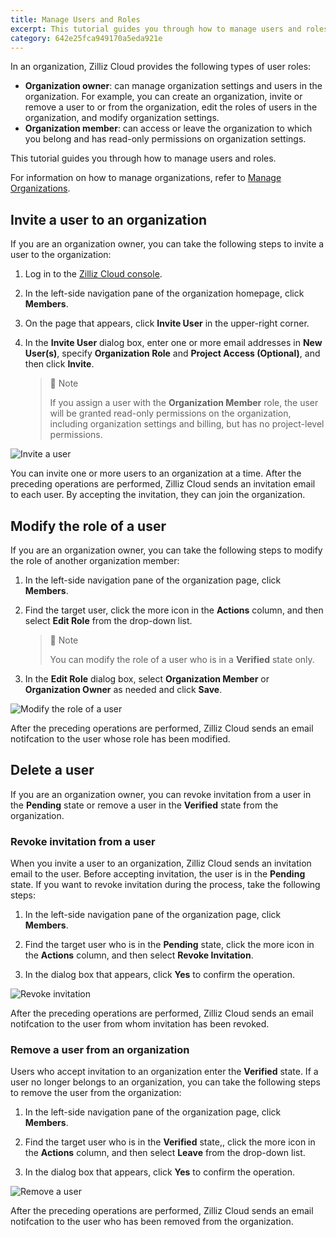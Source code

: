 ```yaml
---
title: Manage Users and Roles
excerpt: This tutorial guides you through how to manage users and roles.
category: 642e25fca949170a5eda921e
---
```


In an organization, Zilliz Cloud provides the following types of user roles:

- **Organization owner**: can manage organization settings and users in the organization. For example, you can create an organization, invite or remove a user to or from the organization, edit the roles of users in the organization, and modify organization settings.
- **Organization member**: can access or leave the organization to which you belong and has read-only permissions on organization settings.

This tutorial guides you through how to manage users and roles.

For information on how to manage organizations, refer to [Manage Organizations]().

## Invite a user to an organization

If you are an organization owner, you can take the following steps to invite a user to the organization:

1. Log in to the [Zilliz Cloud console](https://cloud.zilliz.com/login).

2. In the left-side navigation pane of the organization homepage, click **Members**.

3. On the page that appears, click **Invite User** in the upper-right corner.

4. In the **Invite User** dialog box, enter one or more email addresses in **New User(s)**, specify **Organization Role** and **Project Access (Optional)**, and then click **Invite**.

    > 📘 Note
    >
    > If you assign a user with the **Organization Member** role, the user will be granted read-only permissions on the organization, including organization settings and billing, but has no project-level permissions.

![Invite a user]()

You can invite one or more users to an organization at a time. After the preceding operations are performed, Zilliz Cloud sends an invitation email to each user. By accepting the invitation, they can join the organization.

## Modify the role of a user

If you are an organization owner, you can take the following steps to modify the role of another organization member:

1. In the left-side navigation pane of the organization page, click **Members**.

2. Find the target user, click the more icon in the **Actions** column, and then select **Edit Role** from the drop-down list.

    > 📘 Note
    >
    > You can modify the role of a user who is in a **Verified** state only.

3. In the **Edit Role** dialog box, select **Organization Member** or **Organization Owner** as needed and click **Save**.

![Modify the role of a user]()

After the preceding operations are performed, Zilliz Cloud sends an email notifcation to the user whose role has been modified.

## Delete a user

If you are an organization owner, you can revoke invitation from a user in the **Pending** state or remove a user in the **Verified** state from the organization.

### Revoke invitation from a user

When you invite a user to an organization, Zilliz Cloud sends an invitation email to the user. Before accepting invitation, the user is in the **Pending** state. If you want to revoke invitation during the process, take the following steps:

1. In the left-side navigation pane of the organization page, click **Members**.

2. Find the target user who is in the **Pending** state, click the more icon in the **Actions** column, and then select **Revoke Invitation**.

3. In the dialog box that appears, click **Yes** to confirm the operation.

![Revoke invitation]()

After the preceding operations are performed, Zilliz Cloud sends an email notifcation to the user from whom invitation has been revoked.

### Remove a user from an organization

Users who accept invitation to an organization enter the **Verified** state. If a user no longer belongs to an organization, you can take the following steps to remove the user from the organization:

1. In the left-side navigation pane of the organization page, click **Members**.

2. Find the target user who is in the **Verified** state,, click the more icon in the **Actions** column, and then select **Leave** from the drop-down list.

3. In the dialog box that appears, click **Yes** to confirm the operation.

![Remove a user]()

After the preceding operations are performed, Zilliz Cloud sends an email notifcation to the user who has been removed from the organization.

